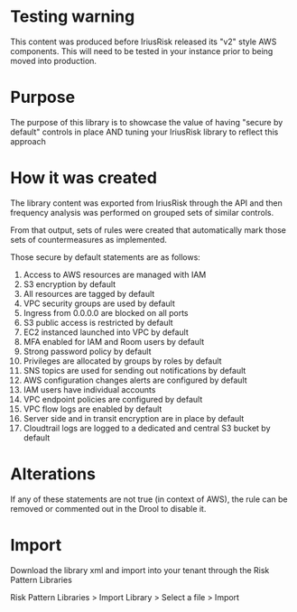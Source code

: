 # Testing warning

This content was produced before IriusRisk released its "v2" style AWS components. This will need to be tested in your instance prior to being moved into production. 

# Purpose 

The purpose of this library is to showcase the value of having "secure by default" controls in place AND tuning your IriusRisk library to reflect this approach

# How it was created

The library content was exported from IriusRisk through the API and then frequency analysis was performed on grouped sets of similar controls. 

From that output, sets of rules were created that automatically mark those sets of countermeasures as implemented. 

Those secure by default statements are as follows: 

1. Access to AWS resources are managed with IAM
2. S3 encryption by default
3. All resources are tagged by default
4. VPC security groups are used by default
5. Ingress from 0.0.0.0 are blocked on all ports
6. S3 public access is restricted by default
7. EC2 instanced launched into VPC by default
8. MFA enabled for IAM and Room users by default
9. Strong password policy by default
10. Privileges are allocated by groups by roles by default
11. SNS topics are used for sending out notifications by default
12. AWS configuration changes alerts are configured by default
13. IAM users have individual accounts
14. VPC endpoint policies are configured by default
15. VPC flow logs are enabled by default
16. Server side and in transit encryption are in place by default
17. Cloudtrail logs are logged to a dedicated and central S3 bucket by default



# Alterations

If any of these statements are not true (in context of AWS), the rule can be removed or commented out in the Drool to disable it. 

# Import

Download the library xml and import into your tenant through the Risk Pattern Libraries

Risk Pattern Libraries > Import Library > Select a file > Import
